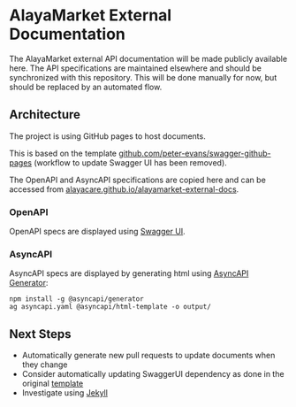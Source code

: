 # AlayaMarket External Documentation

The AlayaMarket external API documentation will be made publicly available here. 
The API specifications are maintained elsewhere and should be synchronized with this repository. 
This will be done manually for now, but should be replaced by an automated flow. 

## Architecture 

The project is using GitHub pages to host documents. 

This is based on the template 
[github.com/peter-evans/swagger-github-pages](https://github.com/peter-evans/swagger-github-pages)
(workflow to update Swagger UI has been removed).


The OpenAPI and AsyncAPI specifications are copied here and can be accessed from 
[alayacare.github.io/alayamarket-external-docs](https://alayacare.github.io/alayamarket-external-docs/).  

### OpenAPI
OpenAPI specs are displayed using [Swagger UI](https://swagger.io/docs/open-source-tools/swagger-ui/usage/installation/). 


### AsyncAPI 
AsyncAPI specs are displayed by generating html using [AsyncAPI Generator](https://www.asyncapi.com/tools/generator):
```shell
npm install -g @asyncapi/generator
ag asyncapi.yaml @asyncapi/html-template -o output/
```

## Next Steps

* Automatically generate new pull requests to update documents when they change 
* Consider automatically updating SwaggerUI dependency as done in the original 
[template](https://github.com/peter-evans/swagger-github-pages)
* Investigate using [Jekyll](https://docs.github.com/en/pages/setting-up-a-github-pages-site-with-jekyll/about-github-pages-and-jekyll)